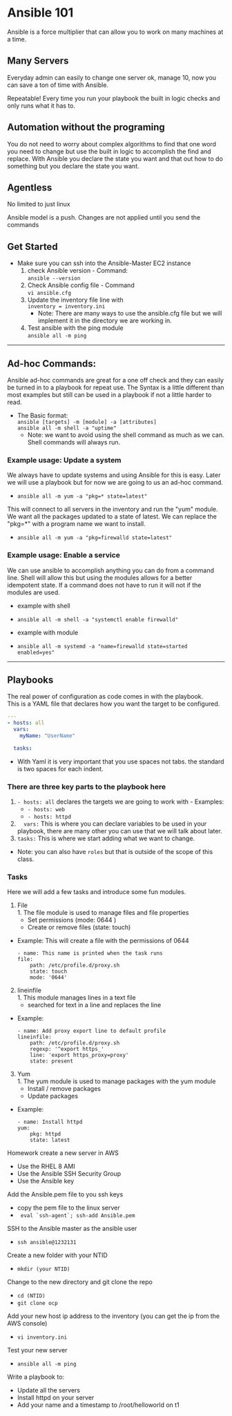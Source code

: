 # Ansible 101
Ansible is a force multiplier that can allow you to work on many machines at a time. 

## Many Servers
Everyday admin can easily to change one server ok, manage 10, now you can save a ton of time with Ansible. 

Repeatable! Every time you run your playbook the built in logic checks and only runs what it has to.

## Automation without the programing
You do not need to worry about complex algorithms to find that one word you need to change but use the built in logic to accomplish the find and replace.
With Ansible you declare the state you want and 
that out how to do something but you declare the state you want.




## Agentless
No limited to just linux

Ansible model is a push. Changes are not applied until you send the commands

## Get Started
- Make sure you can ssh into the Ansible-Master EC2 instance
  1. check Ansible version  - Command:   
  `ansible --version`
  1. Check Ansible config file - Command  
  `vi ansible.cfg`  
  1. Update the inventory file line with  
  `inventory = inventory.ini`  
      * Note: There are many ways to use the ansible.cfg file but we will implement it in the directory we are working in.
  1. Test ansible with the ping module  
  `ansible all -m ping`
  

---  
## Ad-hoc Commands:
Ansible ad-hoc commands are great for a one off check and they can easily be turned in to a playbook for repeat use. The Syntax is a little different than most examples but still can be used in a playbook if not a little harder to read.  
-  The Basic format:  
  `ansible [targets] -m [module] -a [attributes]`  
  `ansible all -m shell -a "uptime"`
    * Note: we want to avoid using the shell command as much as we can. Shell commands will always run.

### Example usage: Update a system
We always have to update systems and using Ansible for this is easy. Later we will use a playbook but for now we are going to us an ad-hoc command.  
  - `ansible all -m yum -a "pkg=* state=latest"`  

This will connect to all servers in the inventory and run the "yum" module. We want all the packages updated to a state of latest. We can replace the "pkg=*" with a program name we want to install.
- `ansible all -m yum -a "pkg=firewalld state=latest"`  

### Example usage: Enable a service
We can use ansible to accomplish anything you can do from a command line. Shell will allow this but using the modules allows for a better idempotent state. If a command does not have to run it will not if the modules are used.  
  * example with shell
  - `ansible all -m shell -a "systemctl enable firewalld"`

  * example with module
  - `ansible all -m systemd -a "name=firewalld state=started enabled=yes"`

---
## Playbooks
The real power of configuration as code comes in with the playbook.  
This is a YAML file that declares how you want the target to be configured.  
```yaml
---
- hosts: all
  vars:
    myName: "UserName"

  tasks:
```  
   - With Yaml it is very important that you use spaces not tabs. the standard is two spaces for each indent.  
### There are three key parts to the playbook here
  1. `- hosts: all` declares the targets we are going to work with
    - Examples:
      - `- hosts: web`
      - `- hosts: httpd`
  1. `  vars:`  This is where you can declare variables to be used in your playbook, there are many other you can use that we will talk about later.
  1. `tasks:` This is where we start adding what we want to change.
  * Note: you can also have `roles` but that is outside of the scope of this class.

### Tasks 
  Here we will add a few tasks and introduce some fun modules.  
  1. File  
    1. The file module is used to manage files and file properties  
      * Set permissions  (mode: 0644 )
      * Create or remove files (state: touch)  
  - Example: This will create a file with the permissions of 0644  
    ```
    - name: This name is printed when the task runs
    file:
        path: /etc/profile.d/proxy.sh
        state: touch
        mode: '0644'
    ```  

  2. lineinfile  
    1. This module manages lines in a text file  
      * searched for text in a line and replaces the line  
  - Example:   
    ```
    - name: Add proxy export line to default profile
    lineinfile:
        path: /etc/profile.d/proxy.sh
        regexp: '^export https_'
        line: 'export https_proxy=proxy'
        state: present
    ```  
  3. Yum  
    1. The yum module is used to manage packages with the yum module  
      * Install / remove packages
      * Update packages  
  - Example:   
    ```
    - name: Install httpd
    yum:
        pkg: httpd
        state: latest
    ```  


Homework
create a new server in AWS  
  - Use the RHEL 8 AMI
  - Use the Ansible SSH Security Group
  - Use the Ansible key

Add the Ansible.pem file to you ssh keys
  - copy the pem file to the linux server
  - ``` eval `ssh-agent`; ssh-add Ansible.pem```    

SSH to the Ansible master as the ansible user   
  - `ssh ansible@1232131`  

Create a new folder with your NTID  
  - `mkdir (your NTID)`  

Change to the new directory and git clone the repo
  - `cd (NTID)`
  - `git clone ocp`

Add your new host ip address to the inventory (you can get the ip from the AWS console)
  - `vi inventory.ini`

Test your new server  
 - `ansible all -m ping`  


Write a playbook to:
  - Update all the servers
  - Install httpd on your server
  - Add your name and a timestamp to /root/helloworld on t1


























